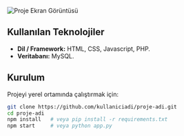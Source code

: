 ![Proje Ekran Görüntüsü](php.png)
## Kullanılan Teknolojiler
- **Dil / Framework:** HTML, CSS, Javascript, PHP.
- **Veritabanı:** MySQL.


## Kurulum
Projeyi yerel ortamında çalıştırmak için:

```bash
git clone https://github.com/kullaniciadi/proje-adi.git
cd proje-adi
npm install   # veya pip install -r requirements.txt
npm start     # veya python app.py
